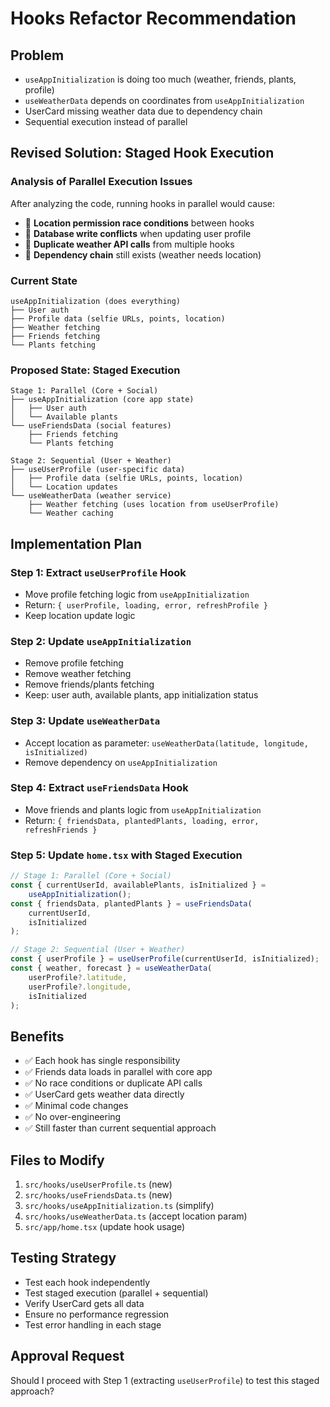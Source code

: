 # Hooks Refactor Recommendation

## Problem

- `useAppInitialization` is doing too much (weather, friends, plants, profile)
- `useWeatherData` depends on coordinates from `useAppInitialization`
- UserCard missing weather data due to dependency chain
- Sequential execution instead of parallel

## Revised Solution: Staged Hook Execution

### Analysis of Parallel Execution Issues

After analyzing the code, running hooks in parallel would cause:

- 🚨 **Location permission race conditions** between hooks
- 🚨 **Database write conflicts** when updating user profile
- 🚨 **Duplicate weather API calls** from multiple hooks
- 🚨 **Dependency chain** still exists (weather needs location)

### Current State

```
useAppInitialization (does everything)
├── User auth
├── Profile data (selfie URLs, points, location)
├── Weather fetching
├── Friends fetching
└── Plants fetching
```

### Proposed State: Staged Execution

```
Stage 1: Parallel (Core + Social)
├── useAppInitialization (core app state)
│   ├── User auth
│   └── Available plants
└── useFriendsData (social features)
    ├── Friends fetching
    └── Plants fetching

Stage 2: Sequential (User + Weather)
├── useUserProfile (user-specific data)
│   ├── Profile data (selfie URLs, points, location)
│   └── Location updates
└── useWeatherData (weather service)
    ├── Weather fetching (uses location from useUserProfile)
    └── Weather caching
```

## Implementation Plan

### Step 1: Extract `useUserProfile` Hook

- Move profile fetching logic from `useAppInitialization`
- Return: `{ userProfile, loading, error, refreshProfile }`
- Keep location update logic

### Step 2: Update `useAppInitialization`

- Remove profile fetching
- Remove weather fetching
- Remove friends/plants fetching
- Keep: user auth, available plants, app initialization status

### Step 3: Update `useWeatherData`

- Accept location as parameter: `useWeatherData(latitude, longitude, isInitialized)`
- Remove dependency on `useAppInitialization`

### Step 4: Extract `useFriendsData` Hook

- Move friends and plants logic from `useAppInitialization`
- Return: `{ friendsData, plantedPlants, loading, error, refreshFriends }`

### Step 5: Update `home.tsx` with Staged Execution

```typescript
// Stage 1: Parallel (Core + Social)
const { currentUserId, availablePlants, isInitialized } =
    useAppInitialization();
const { friendsData, plantedPlants } = useFriendsData(
    currentUserId,
    isInitialized
);

// Stage 2: Sequential (User + Weather)
const { userProfile } = useUserProfile(currentUserId, isInitialized);
const { weather, forecast } = useWeatherData(
    userProfile?.latitude,
    userProfile?.longitude,
    isInitialized
);
```

## Benefits

- ✅ Each hook has single responsibility
- ✅ Friends data loads in parallel with core app
- ✅ No race conditions or duplicate API calls
- ✅ UserCard gets weather data directly
- ✅ Minimal code changes
- ✅ No over-engineering
- ✅ Still faster than current sequential approach

## Files to Modify

1. `src/hooks/useUserProfile.ts` (new)
2. `src/hooks/useFriendsData.ts` (new)
3. `src/hooks/useAppInitialization.ts` (simplify)
4. `src/hooks/useWeatherData.ts` (accept location param)
5. `src/app/home.tsx` (update hook usage)

## Testing Strategy

- Test each hook independently
- Test staged execution (parallel + sequential)
- Verify UserCard gets all data
- Ensure no performance regression
- Test error handling in each stage

## Approval Request

Should I proceed with Step 1 (extracting `useUserProfile`) to test this staged approach?
